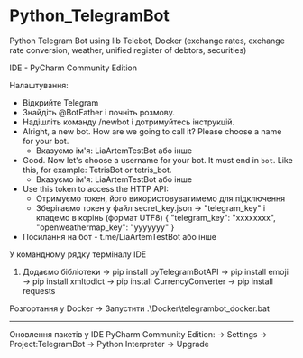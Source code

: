 # Python_TelegramBot
Python Telegram Bot using lib Telebot, Docker (exchange rates, exchange rate conversion, weather, unified register of debtors, securities)

IDE - PyCharm Community Edition

Налаштування:
 - Відкрийте Telegram
 - Знайдіть @BotFather і почніть розмову.
 - Надішліть команду /newbot і дотримуйтесь інструкцій.
 - Alright, a new bot. How are we going to call it? Please choose a name for your bot.
   - Вказуємо ім'я: LiaArtemTestBot або інше
 - Good. Now let's choose a username for your bot. It must end in `bot`. Like this, for example: TetrisBot or tetris_bot.
   - Вказуємо ім'я: LiaArtemTestBot або інше
 - Use this token to access the HTTP API:
   - Отримуємо токен, його використовуватимемо для підключення
   - Зберігаємо токен у файл secret_key.json -> "telegram_key" і кладемо в корінь (формат UTF8)
     {
      "telegram_key": "xxxxxxxx",
      "openweathermap_key": "yyyyyyy"
     }
 - Посилання на бот - t.me/LiaArtemTestBot або інше

У командному рядку терміналу IDE
1) Додаємо бібліотеки
-> pip install pyTelegramBotAPI
-> pip install emoji
-> pip install xmltodict
-> pip install CurrencyConverter
-> pip install requests

Розгортання у Docker
-> Запустити .\Docker\telegrambot_docker.bat

---------------------------------------------------
Оновлення пакетів у IDE PyCharm Community Edition:
-> Settings -> Project:TelegramBot -> Python Interpreter -> Upgrade
